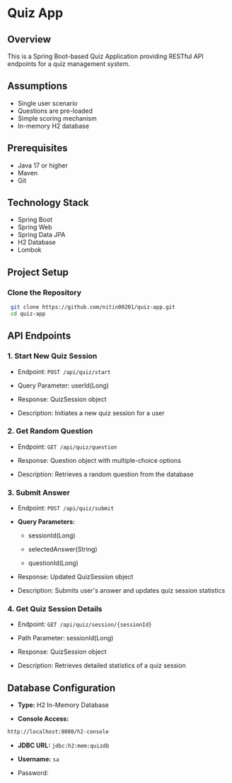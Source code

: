 # Quiz App

## Overview
This is a Spring Boot-based Quiz Application providing RESTful API endpoints for a quiz management system.

## Assumptions
- Single user scenario
- Questions are pre-loaded
- Simple scoring mechanism
- In-memory H2 database

## Prerequisites
- Java 17 or higher
- Maven
- Git

## Technology Stack
- Spring Boot
- Spring Web
- Spring Data JPA
- H2 Database
- Lombok


## Project Setup

### Clone the Repository
```bash
 git clone https://github.com/nitin00201/quiz-app.git
 cd quiz-app
```
API Endpoints
-------------

### 1\. Start New Quiz Session

*   Endpoint: ```POST /api/quiz/start```

*   Query Parameter: userId(Long)

*   Response: QuizSession object

*   Description: Initiates a new quiz session for a user




### 2\. Get Random Question

*   Endpoint: ```GET /api/quiz/question ```

*   Response: Question object with multiple-choice options

*   Description: Retrieves a random question from the database




### 3\. Submit Answer

*   Endpoint: ```POST /api/quiz/submit```

*   **Query Parameters:**

    *   sessionId(Long)

    *   selectedAnswer(String)

    *   questionId(Long)

*   Response: Updated QuizSession object

*   Description: Submits user's answer and updates quiz session statistics




### 4\. Get Quiz Session Details

*   Endpoint: ```GET /api/quiz/session/{sessionId}```

*   Path Parameter: sessionId(Long)

*   Response: QuizSession object

*   Description: Retrieves detailed statistics of a quiz session




Database Configuration
----------------------

*   **Type:** H2 In-Memory Database

*   **Console Access:**
```bash
http://localhost:8080/h2-console
```

*   **JDBC URL:** ```jdbc:h2:mem:quizdb```

*   **Username:** ``sa``

*   Password:
